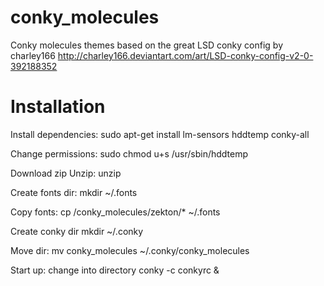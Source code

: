 # conky_molecules
Conky molecules themes based on the great LSD conky config by charley166
http://charley166.deviantart.com/art/LSD-conky-config-v2-0-392188352

# Installation
Install dependencies:
sudo apt-get install lm-sensors hddtemp conky-all

Change permissions:
sudo chmod u+s /usr/sbin/hddtemp

Download zip
Unzip:
unzip <package>

Create fonts dir:
mkdir ~/.fonts

Copy fonts:
cp /conky_molecules/zekton/* ~/.fonts

Create conky dir
mkdir ~/.conky

Move dir:
mv conky_molecules ~/.conky/conky_molecules

Start up:
change into directory
conky -c conkyrc &
